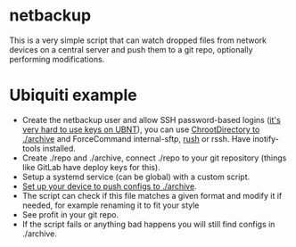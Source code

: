 # netbackup
This is a very simple script that can watch dropped files from network devices on a central server and push them to a git repo, optionally performing modifications.


# Ubiquiti example
* Create the netbackup user and allow SSH password-based logins ([it's very hard to use keys on UBNT](https://community.ui.com/questions/Using-ssh-keys-for-commit-archive/d3e946d6-ce35-4ebd-9591-a74f43dbd900)), you can use [ChrootDirectory to ./archive](https://askubuntu.com/a/134442) and ForceCommand internal-sftp, [rush](https://puszcza.gnu.org.ua/software/rush/manual/html_node/scp.html) or rssh. Have inotify-tools installed.
* Create ./repo and ./archive, connect ./repo to your git repository (things like GitLab have deploy keys for this).
* Setup a systemd service (can be global) with a custom script.
* [Set up your device to push configs to ./archive](https://help.ubnt.com/hc/en-us/articles/204960084-EdgeRouter-Archiving-and-Managing-the-Configuration-Files#2).
* The script can check if this file matches a given format and modify it if needed, for example renaming it to fit your style
* See profit in your git repo.
* If the script fails or anything bad happens you will still find configs in ./archive.
